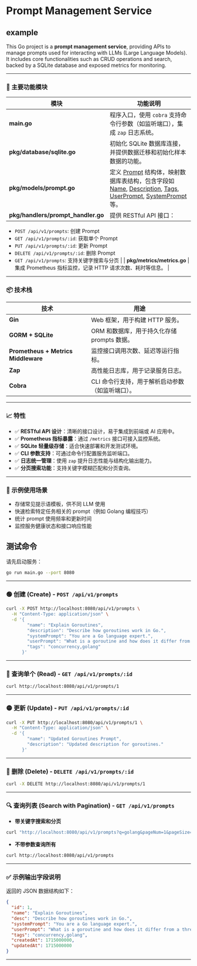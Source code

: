 # Prompt Management Service

## example

This Go project is a **prompt management service**, providing APIs to manage prompts used for interacting with LLMs (Large Language Models). It includes core functionalities such as CRUD operations and search, backed by a SQLite database and exposed metrics for monitoring.

---

### 🧩 主要功能模块

| 模块 | 功能说明 |
|------|----------|
| **main.go** | 程序入口，使用 `cobra` 支持命令行参数（如监听端口），集成 `zap` 日志系统。 |
| **pkg/database/sqlite.go** | 初始化 SQLite 数据库连接，并提供数据迁移和初始化样本数据的功能。 |
| **pkg/models/prompt.go** | 定义 [Prompt](pkg/models/prompt.go#L4-L14) 结构体，映射数据库表结构，包含字段如 [Name](pkg/models/prompt.go#L6-L6), [Description](pkg/models/prompt.go#L7-L7), [Tags](pkg/models/prompt.go#L10-L10), [UserPrompt](pkg/models/prompt.go#L9-L9), [SystemPrompt](pkg/models/prompt.go#L8-L8) 等。 |
| **pkg/handlers/prompt_handler.go** | 提供 RESTful API 接口：  
- `POST /api/v1/prompts`: 创建 Prompt  
- `GET /api/v1/prompts/:id`: 获取单个 Prompt  
- `PUT /api/v1/prompts/:id`: 更新 Prompt  
- `DELETE /api/v1/prompts/:id`: 删除 Prompt  
- `GET /api/v1/prompts`: 支持关键字搜索与分页 |
| **pkg/metrics/metrics.go** | 集成 Prometheus 指标监控，记录 HTTP 请求次数、耗时等信息。 |

---

### 📦 技术栈

| 技术 | 用途 |
|------|------|
| **Gin** | Web 框架，用于构建 HTTP 服务。 |
| **GORM + SQLite** | ORM 和数据库，用于持久化存储 prompts 数据。 |
| **Prometheus + Metrics Middleware** | 监控接口调用次数、延迟等运行指标。 |
| **Zap** | 高性能日志库，用于记录服务日志。 |
| **Cobra** | CLI 命令行支持，用于解析启动参数（如监听端口）。 |

---

### 📈 特性

- ✅ **RESTful API 设计**：清晰的接口设计，易于集成到前端或 AI 应用中。
- ✅ **Prometheus 指标暴露**：通过 `/metrics` 接口可接入监控系统。
- ✅ **SQLite 轻量级存储**：适合快速部署和开发测试环境。
- ✅ **CLI 参数支持**：可通过命令行配置服务监听端口。
- ✅ **日志统一管理**：使用 `zap` 提升日志性能与结构化输出能力。
- ✅ **分页搜索功能**：支持关键字模糊匹配和分页查询。

---

### 🔄 示例使用场景

- 存储常见提示语模板，供不同 LLM 使用
- 快速检索特定任务相关的 prompt（例如 Golang 编程技巧）
- 统计 prompt 使用频率和更新时间
- 监控服务健康状态和接口响应性能

## 测试命令

请先启动服务：

```bash
go run main.go --port 8080
```
---

### 🟢 创建 (Create) - `POST /api/v1/prompts`

```bash
curl -X POST http://localhost:8080/api/v1/prompts \
  -H "Content-Type: application/json" \
  -d '{
        "name": "Explain Goroutines",
        "description": "Describe how goroutines work in Go.",
        "systemPrompt": "You are a Go language expert.",
        "userPrompt": "What is a goroutine and how does it differ from a thread?",
        "tags": "concurrency,golang"
      }'
```

---

### 🔵 查询单个 (Read) - `GET /api/v1/prompts/:id`

```bash
curl http://localhost:8080/api/v1/prompts/1
```

---

### 🟡 更新 (Update) - `PUT /api/v1/prompts/:id`

```bash
curl -X PUT http://localhost:8080/api/v1/prompts/1 \
  -H "Content-Type: application/json" \
  -d '{
        "name": "Updated Goroutines Prompt",
        "description": "Updated description for goroutines."
      }'
```

---

### 🔴 删除 (Delete) - `DELETE /api/v1/prompts/:id`

```bash
curl -X DELETE http://localhost:8080/api/v1/prompts/1
```

---

### 🔍 查询列表 (Search with Pagination) - `GET /api/v1/prompts`

- **带关键字搜索和分页**

```bash
curl "http://localhost:8080/api/v1/prompts?q=golang&pageNum=1&pageSize=20"
```

- **不带参数查询所有**

```bash
curl http://localhost:8080/api/v1/prompts
```

---

### ✅ 示例输出字段说明

返回的 JSON 数据结构如下：

```json
{
  "id": 1,
  "name": "Explain Goroutines",
  "desc": "Describe how goroutines work in Go.",
  "systemPrompt": "You are a Go language expert.",
  "userPrompt": "What is a goroutine and how does it differ from a thread?",
  "tags": "concurrency,golang",
  "createdAt": 1715000000,
  "updatedAt": 1715000000
}
```

---

